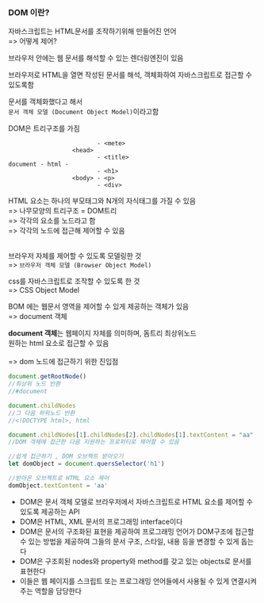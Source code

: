 ### DOM 이란?

자바스크립트는 HTML문서를 조작하기위해 만들어진 언어<br/>
=> 어떻게 제어?

브라우저 안에는 웹 문서를 해석할 수 있는 렌더링엔진이 있음

브라우저로 HTML을 열면 작성된 문서를 해석, 객체화하여 자바스크립트로 접근할 수있도록함 

문서를 객체화했다고 해서<br/>
`문서 객체 모델 (Document Object Model)`이라고함 

DOM은 트리구조를 가짐 

```plantext
                         - <mete>
                  <head> 
                         - <title>
document - html - 
                         - <h1>
                  <body> - <p>
                         - <div> 
```

HTML 요소는 하나의 부모태그와 N개의 자식태그를 가질 수 있음<br/> 
=> 나무모양의 트리구조 = DOM트리<br/> 
=> 각각의 요소를 노드라고 함<br/> 
=> 각각의 노드에 접근해 제어할 수 있음<br/><br/>

브라우저 자체를 제어할 수 있도록 모델링한 것<br/> 
=> `브라우저 객체 모델 (Browser Object Model)`

css를 자바스크립트로 조작할 수 있도록 한 것<br/> 
=> CSS Object Model 

BOM 에는 웹문서 영역을 제어할 수 있게 제공하는 객체가 있음<br/> 
=> document 객체 

**document 객체**는 웹페이지 자체를 의미하며, 돔트리 최상위노드<br/>
원하는 html 요소로 접근할 수 있음<br/>  
=> dom 노드에 접근하기 위한 진입점 

```javascript
document.getRootNode()
//최상위 노드 반환 
//#document 

document.childNodes
//그 다음 하위노드 반환
//<!DOCTYPE html>, html

document.childNodes[1].childNodes[2].childNodes[1].textContent = "aa"
//DOM 객체에 접근한 다음 지원하는 프로퍼티로 제어할 수 있음 

//쉽게 접근하기 , DOM 오브젝트 받아오기
let domObject = document.quersSelector('h1')

//받아온 오브젝트로 HTML 요소 제어 
domObject.textContent = 'aa'
```

- DOM은 문서 객체 모델로 브라우저에서 자바스크립트로 HTML 요소를 제어할 수 있도록 제공하는 API<br/>
- DOM은 HTML, XML 문서의 프로그래밍 interface이다<br/>
- DOM은 문서의 구조화된 표현을 제공하여 프로그래밍 언어가 DOM구조에 접근할 수 있는 방법을 제공하여 그들의 문서 구조, 스타일, 내용 등을 변경할 수 있게 돕는다<br/>
- DOM은 구조회된 nodes와 property와 method를 갖고 있는 objects로 문서를 표현한다<br/>
- 이들은 웹 페이지를 스크립트 또는 프로그래밍 언어들에서 사용될 수 있게 연결시켜주는 역할을 담당한다